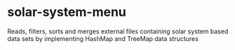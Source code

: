 # solar-system-menu
Reads, filters, sorts and merges external files containing solar system based data sets by implementing HashMap and TreeMap data structures 
